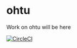 # ohtu
Work on ohtu will be here

[![CircleCI](https://circleci.com/gh/Banskumansku/ohtu.svg?style=svg)](https://circleci.com/gh/Banskumansku/ohtu)
